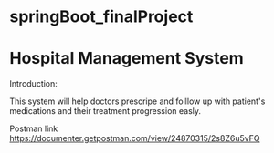 # springBoot_finalProject


# Hospital Management System

Introduction:

This system will help doctors prescripe and folllow up with patient's medications and their treatment progression easly. 

Postman link
https://documenter.getpostman.com/view/24870315/2s8Z6u5vFQ
